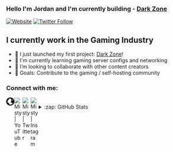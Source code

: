 ###  Hello I'm Jordan and I'm currently building - [Dark Zone][website]

[![Website](https://img.shields.io/website?label=ProjectDarkZone.com&style=for-the-badge&url=https%3A%2F%2Fcodestackr.com)](https://projectdarkzone.com)
[![Twitter Follow](https://img.shields.io/twitter/follow/MistyxInori?color=1DA1F2&logo=twitter&style=for-the-badge)](https://twitter.com/intent/follow?original_referer=https%3A%2F%2Fgithub.com%2FMistyxInori&screen_name=ProjectDarkZone)

## I currently work in the Gaming Industry

- 🚀 I just launched my first project: [Dark Zone][website]!
- 🔧 I'm currently learning gaming server configs and networking
- 👯 I’m looking to collaborate with other content creators
- 🤯 Goals: Contribute to the gaming / self-hosting community

### Connect with me:

[<img align="left" alt="projectdarkzone.com" width="22px" src="https://raw.githubusercontent.com/iconic/open-iconic/master/svg/globe.svg" />][website]
[<img align="left" alt="Misty | YouTube" width="22px" src="https://cdn.jsdelivr.net/npm/simple-icons@v3/icons/youtube.svg" />][youtube]
[<img align="left" alt="Misty | Twitter" width="22px" src="https://cdn.jsdelivr.net/npm/simple-icons@v3/icons/twitter.svg" />][twitter]
[<img align="left" alt="Misty | Instagram" width="22px" src="https://cdn.jsdelivr.net/npm/simple-icons@v3/icons/instagram.svg" />][instagram]

<br />

<details>
  <summary>:zap: GitHub Stats</summary>

  <img align="left" alt="Misty's Github Stats" src="https://github-readme-stats.codestackr.vercel.app/api?username=codeSTACKr&show_icons=true&hide_border=true" />

</details>


[website]: https://projectdarkzone.com
[twitter]: https://twitter.com/MistyxInori
[youtube]: https://www.youtube.com/channel/UCNcDQTPJyLx2LOoi87cTeYQ
[instagram]: https://instagram.com/MistyxInori
